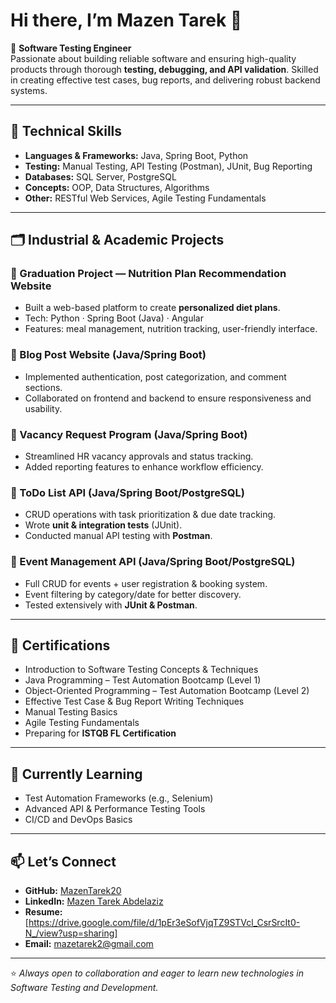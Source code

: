 # Hi there, I’m Mazen Tarek 👋

🎯 **Software Testing Engineer**  
Passionate about building reliable software and ensuring high-quality products through thorough **testing, debugging, and API validation**. Skilled in creating effective test cases, bug reports, and delivering robust backend systems.

---

## 🔧 Technical Skills
- **Languages & Frameworks:** Java, Spring Boot, Python  
- **Testing:** Manual Testing, API Testing (Postman), JUnit, Bug Reporting  
- **Databases:** SQL Server, PostgreSQL  
- **Concepts:** OOP, Data Structures, Algorithms  
- **Other:** RESTful Web Services, Agile Testing Fundamentals  

---

## 🗂 Industrial & Academic Projects

### 🔹 Graduation Project — Nutrition Plan Recommendation Website  
- Built a web-based platform to create **personalized diet plans**.  
- Tech: Python · Spring Boot (Java) · Angular  
- Features: meal management, nutrition tracking, user-friendly interface.  

### 🔹 Blog Post Website (Java/Spring Boot)  
- Implemented authentication, post categorization, and comment sections.  
- Collaborated on frontend and backend to ensure responsiveness and usability.  

### 🔹 Vacancy Request Program (Java/Spring Boot)  
- Streamlined HR vacancy approvals and status tracking.  
- Added reporting features to enhance workflow efficiency.  

### 🔹 ToDo List API (Java/Spring Boot/PostgreSQL)  
- CRUD operations with task prioritization & due date tracking.  
- Wrote **unit & integration tests** (JUnit).  
- Conducted manual API testing with **Postman**.  

### 🔹 Event Management API (Java/Spring Boot/PostgreSQL)  
- Full CRUD for events + user registration & booking system.  
- Event filtering by category/date for better discovery.  
- Tested extensively with **JUnit & Postman**.  

---

## 📜 Certifications
- Introduction to Software Testing Concepts & Techniques  
- Java Programming – Test Automation Bootcamp (Level 1)  
- Object-Oriented Programming – Test Automation Bootcamp (Level 2)  
- Effective Test Case & Bug Report Writing Techniques  
- Manual Testing Basics  
- Agile Testing Fundamentals  
- Preparing for **ISTQB FL Certification**  

---

## 🌱 Currently Learning
- Test Automation Frameworks (e.g., Selenium)  
- Advanced API & Performance Testing Tools  
- CI/CD and DevOps Basics  

---

## 📫 Let’s Connect
- **GitHub:** [MazenTarek20](https://github.com/MazenTarek20)  
- **LinkedIn:** [Mazen Tarek Abdelaziz](http://www.linkedin.com/in/mazen-tarek-abdelaziz-a08a42232)
- **Resume:** [https://drive.google.com/file/d/1pEr3eSofVjqTZ9STVcl_CsrSrcIt0-N_/view?usp=sharing]
- **Email:** mazetarek2@gmail.com  

---
⭐️ *Always open to collaboration and eager to learn new technologies in Software Testing and Development.*
